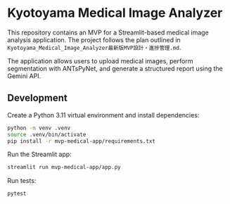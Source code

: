 # Kyotoyama Medical Image Analyzer

This repository contains an MVP for a Streamlit-based medical image analysis application.
The project follows the plan outlined in `Kyotoyama_Medical_Image_Analyzer最新版MVP設計・進捗管理.md`.

The application allows users to upload medical images, perform segmentation with ANTsPyNet,
and generate a structured report using the Gemini API.

## Development

Create a Python 3.11 virtual environment and install dependencies:

```bash
python -m venv .venv
source .venv/bin/activate
pip install -r mvp-medical-app/requirements.txt
```

Run the Streamlit app:

```bash
streamlit run mvp-medical-app/app.py
```

Run tests:

```bash
pytest
```

